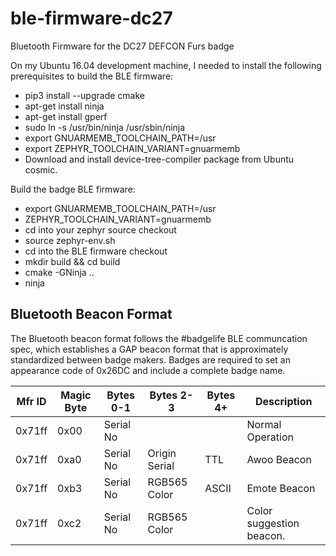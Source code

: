 # ble-firmware-dc27
Bluetooth Firmware for the DC27 DEFCON Furs badge

On my Ubuntu 16.04 development machine, I needed to install the following
prerequisites to build the BLE firmware:
 * pip3 install --upgrade cmake
 * apt-get install ninja
 * apt-get install gperf
 * sudo ln -s /usr/bin/ninja /usr/sbin/ninja
 * export GNUARMEMB_TOOLCHAIN_PATH=/usr
 * export ZEPHYR_TOOLCHAIN_VARIANT=gnuarmemb
 * Download and install device-tree-compiler package from Ubuntu cosmic.

Build the badge BLE firmware:
 * export GNUARMEMB_TOOLCHAIN_PATH=/usr
 * ZEPHYR_TOOLCHAIN_VARIANT=gnuarmemb
 * cd into your zephyr source checkout
 * source zephyr-env.sh
 * cd into the BLE firmware checkout
 * mkdir build && cd build
 * cmake -GNinja ..
 * ninja

Bluetooth Beacon Format
-----------------------
The Bluetooth beacon format follows the #badgelife BLE communcation spec,
which establishes a GAP beacon format that is approximately standardized
between badge makers. Badges are required to set an appearance code of
0x26DC and include a complete badge name.

| Mfr ID | Magic Byte | Bytes 0-1 | Bytes 2-3     | Bytes 4+ | Description
|--------| -----------|-----------|---------------|----------|-----------
| 0x71ff | 0x00       | Serial No |               |          | Normal Operation
| 0x71ff | 0xa0       | Serial No | Origin Serial | TTL      | Awoo Beacon
| 0x71ff | 0xb3       | Serial No | RGB565 Color  | ASCII    | Emote Beacon
| 0x71ff | 0xc2       | Serial No | RGB565 Color  |          | Color suggestion beacon.
